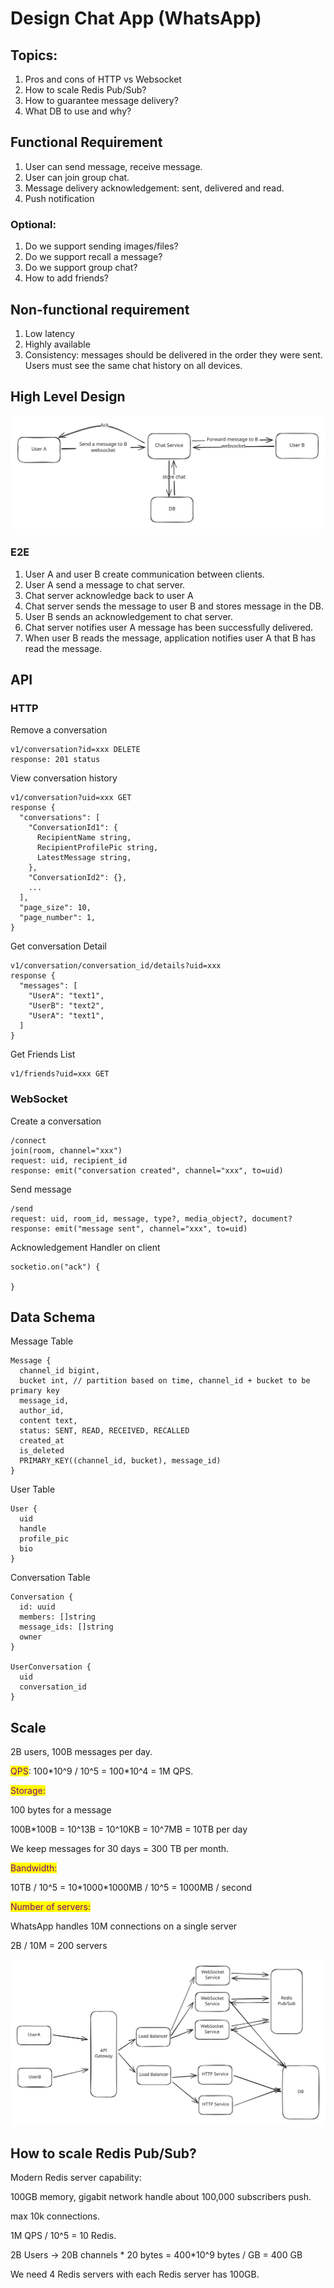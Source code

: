 # Design Chat App (WhatsApp)

## Topics:

1. Pros and cons of HTTP vs Websocket
2. How to scale Redis Pub/Sub?
3. How to guarantee message delivery?
4. What DB to use and why?

## Functional Requirement

1. User can send message, receive message.
2. User can join group chat.
3. Message delivery acknowledgement: sent, delivered and read.
4. Push notification

### Optional:

1. Do we support sending images/files?
2. Do we support recall a message?
3. Do we support group chat?
4. How to add friends?

## Non-functional requirement

1. Low latency
2. Highly available
3. Consistency: messages should be delivered in the order they were sent. Users must see the same chat history on all devices.

## High Level Design

<img src="../../.gitbook/assets/file.excalidraw (26).svg" alt="" class="gitbook-drawing">

### E2E

1. User A and user B create communication between clients.
2. User A send a message to chat server.
3. Chat server acknowledge back to user A
4. Chat server sends the message to user B and stores message in the DB.
5. User B sends an acknowledgement to chat server.
6. Chat server notifies user A message has been successfully delivered.
7. When user B reads the message, application notifies user A that B has read the message.

## API

### HTTP

Remove a conversation

```
v1/conversation?id=xxx DELETE
response: 201 status
```

View conversation history

```
v1/conversation?uid=xxx GET
response {
  "conversations": [
    "ConversationId1": {
      RecipientName string,
      RecipientProfilePic string,
      LatestMessage string,
    },
    "ConversationId2": {},
    ...
  ],
  "page_size": 10,
  "page_number": 1,
}
```

Get conversation Detail

```
v1/conversation/conversation_id/details?uid=xxx
response {
  "messages": [
    "UserA": "text1",
    "UserB": "text2",
    "UserA": "text1",
  ]
}
```

Get Friends List

```
v1/friends?uid=xxx GET
```

### WebSocket

Create a conversation

```
/connect 
join(room, channel="xxx")
request: uid, recipient_id
response: emit("conversation created", channel="xxx", to=uid)
```

Send message

```
/send
request: uid, room_id, message, type?, media_object?, document?
response: emit("message sent", channel="xxx", to=uid)
```

Acknowledgement Handler on client

```
socketio.on("ack") {

}
```

## Data Schema

Message Table

```
Message {
  channel_id bigint,
  bucket int, // partition based on time, channel_id + bucket to be primary key
  message_id,
  author_id,
  content text,
  status: SENT, READ, RECEIVED, RECALLED
  created_at
  is_deleted
  PRIMARY_KEY((channel_id, bucket), message_id)
}
```

User Table

```
User {
  uid
  handle
  profile_pic
  bio
}
```

Conversation Table

```
Conversation {
  id: uuid
  members: []string
  message_ids: []string
  owner
}

UserConversation {
  uid
  conversation_id
}
```

## Scale

2B users, 100B messages per day.

<mark style="color:purple;">QPS</mark>: 100\*10^9 / 10^5 = 100\*10^4 = 1M QPS.

<mark style="color:purple;">Storage:</mark>

100 bytes for a message

100B\*100B = 10^13B = 10^10KB = 10^7MB = 10TB per day

We keep messages for 30 days = 300 TB per month.

<mark style="color:purple;">Bandwidth:</mark>

10TB / 10^5 = 10\*1000\*1000MB / 10^5 = 1000MB / second

<mark style="color:purple;">Number of servers:</mark>

WhatsApp handles 10M connections on a single server

2B / 10M = 200 servers

<img src="../../.gitbook/assets/file.excalidraw (27).svg" alt="" class="gitbook-drawing">

## How to scale Redis Pub/Sub?

Modern Redis server capability:

100GB memory, gigabit network handle about 100,000 subscribers push.

max 10k connections.

1M QPS / 10^5 = 10 Redis.

2B Users -> 20B channels \* 20 bytes = 400\*10^9 bytes / GB = 400 GB

We need 4 Redis servers with each Redis server has 100GB.

